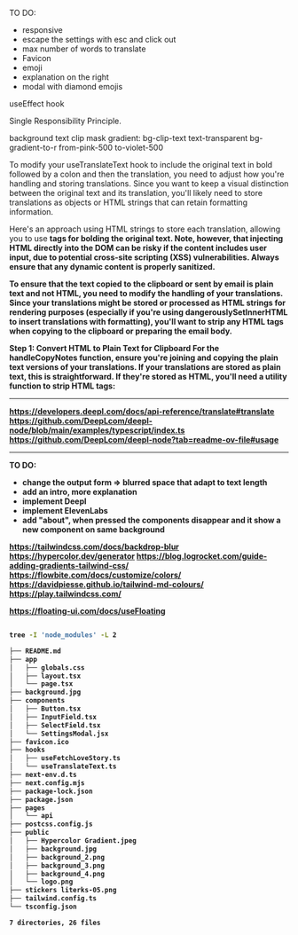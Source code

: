 TO DO:

- responsive
- escape the settings with esc and click out
- max number of words to translate
- Favicon
- emoji
- explanation on the right
- modal with diamond emojis

useEffect hook

Single Responsibility Principle.

background text clip mask gradient:
bg-clip-text text-transparent bg-gradient-to-r from-pink-500 to-violet-500

To modify your useTranslateText hook to include the original text in bold followed by a colon and then the translation, you need to adjust how you're handling and storing translations. Since you want to keep a visual distinction between the original text and its translation, you'll likely need to store translations as objects or HTML strings that can retain formatting information.

Here's an approach using HTML strings to store each translation, allowing you to use <strong> tags for bolding the original text. Note, however, that injecting HTML directly into the DOM can be risky if the content includes user input, due to potential cross-site scripting (XSS) vulnerabilities. Always ensure that any dynamic content is properly sanitized.

To ensure that the text copied to the clipboard or sent by email is plain text and not HTML, you need to modify the handling of your translations. Since your translations might be stored or processed as HTML strings for rendering purposes (especially if you're using dangerouslySetInnerHTML to insert translations with formatting), you'll want to strip any HTML tags when copying to the clipboard or preparing the email body.

Step 1: Convert HTML to Plain Text for Clipboard
For the handleCopyNotes function, ensure you're joining and copying the plain text versions of your translations. If your translations are stored as plain text, this is straightforward. If they're stored as HTML, you'll need a utility function to strip HTML tags:

---

https://developers.deepl.com/docs/api-reference/translate#translate
https://github.com/DeepLcom/deepl-node/blob/main/examples/typescript/index.ts
https://github.com/DeepLcom/deepl-node?tab=readme-ov-file#usage

---

TO DO:

- change the output form => blurred space that adapt to text length
- add an intro, more explanation
- implement Deepl
- implement ElevenLabs
- add "about", when pressed the components disappear and it show a new component on same background

https://tailwindcss.com/docs/backdrop-blur
https://hypercolor.dev/generator
https://blog.logrocket.com/guide-adding-gradients-tailwind-css/
https://flowbite.com/docs/customize/colors/
https://davidpiesse.github.io/tailwind-md-colours/
https://play.tailwindcss.com/

https://floating-ui.com/docs/useFloating

```bash

tree -I 'node_modules' -L 2

├── README.md
├── app
│   ├── globals.css
│   ├── layout.tsx
│   └── page.tsx
├── background.jpg
├── components
│   ├── Button.tsx
│   ├── InputField.tsx
│   ├── SelectField.tsx
│   └── SettingsModal.jsx
├── favicon.ico
├── hooks
│   ├── useFetchLoveStory.ts
│   └── useTranslateText.ts
├── next-env.d.ts
├── next.config.mjs
├── package-lock.json
├── package.json
├── pages
│   └── api
├── postcss.config.js
├── public
│   ├── Hypercolor Gradient.jpeg
│   ├── background.jpg
│   ├── background_2.png
│   ├── background_3.png
│   ├── background_4.png
│   └── logo.png
├── stickers literks-05.png
├── tailwind.config.ts
└── tsconfig.json

7 directories, 26 files
```
